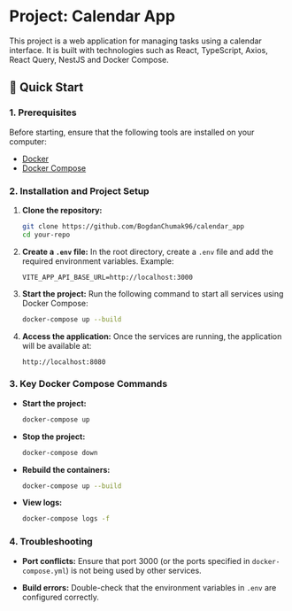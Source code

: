 # Project: Calendar App

This project is a web application for managing tasks using a calendar interface. It is built with technologies such as React, TypeScript, Axios, React Query, NestJS and Docker Compose.

## 🚀 Quick Start

### 1. Prerequisites

Before starting, ensure that the following tools are installed on your computer:

- [Docker](https://www.docker.com/)
- [Docker Compose](https://docs.docker.com/compose/)

### 2. Installation and Project Setup

1. **Clone the repository:**

   ```bash
   git clone https://github.com/BogdanChumak96/calendar_app
   cd your-repo
   ```

2. **Create a `.env` file:**
   In the root directory, create a `.env` file and add the required environment variables. Example:

   ```env
   VITE_APP_API_BASE_URL=http://localhost:3000
   ```

3. **Start the project:**
   Run the following command to start all services using Docker Compose:

   ```bash
   docker-compose up --build
   ```

4. **Access the application:**
   Once the services are running, the application will be available at:
   ```
   http://localhost:8080
   ```

### 3. Key Docker Compose Commands

- **Start the project:**

  ```bash
  docker-compose up
  ```

- **Stop the project:**

  ```bash
  docker-compose down
  ```

- **Rebuild the containers:**

  ```bash
  docker-compose up --build
  ```

- **View logs:**
  ```bash
  docker-compose logs -f
  ```

### 4. Troubleshooting

- **Port conflicts:**
  Ensure that port 3000 (or the ports specified in `docker-compose.yml`) is not being used by other services.

- **Build errors:**
  Double-check that the environment variables in `.env` are configured correctly.
